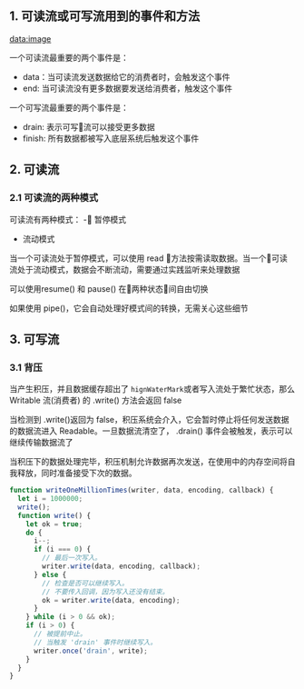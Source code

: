 ## 1. 可读流或可写流用到的事件和方法
[data:image](https://user-gold-cdn.xitu.io/2017/6/14/03e1f627b419676dbb727ab9bc35e77e?imageView2/0/w/1280/h/960/format/webp/ignore-error/1)

一个可读流最重要的两个事件是：
- data：当可读流发送数据给它的消费者时，会触发这个事件
- end: 当可读流没有更多数据要发送给消费者，触发这个事件

一个可写流最重要的两个事件是：
- drain: 表示可写流可以接受更多数据
- finish: 所有数据都被写入底层系统后触发这个事件

## 2. 可读流

### 2.1 可读流的两种模式
可读流有两种模式：
- 暂停模式
- 流动模式

当一个可读流处于暂停模式，可以使用 read 方法按需读取数据。当一个可读流处于流动模式，数据会不断流动，需要通过实践监听来处理数据

可以使用resume() 和 pause() 在两种状态间自由切换

如果使用 pipe()，它会自动处理好模式间的转换，无需关心这些细节

## 3. 可写流

### 3.1 背压

当产生积压，并且数据缓存超出了 `hignWaterMark`或者写入流处于繁忙状态，那么 Writable 流(消费者) 的 .write() 方法会返回 false

当检测到 .write()返回为 false，积压系统会介入，它会暂时停止将任何发送数据的数据流进入 Readable。一旦数据流清空了， .drain() 事件会被触发，表示可以继续传输数据流了

当积压下的数据处理完毕，积压机制允许数据再次发送，在使用中的内存空间将自我释放，同时准备接受下次的数据。
```js
function writeOneMillionTimes(writer, data, encoding, callback) {
  let i = 1000000;
  write();
  function write() {
    let ok = true;
    do {
      i--;
      if (i === 0) {
        // 最后一次写入。
        writer.write(data, encoding, callback);
      } else {
        // 检查是否可以继续写入。 
        // 不要传入回调，因为写入还没有结束。
        ok = writer.write(data, encoding);
      }
    } while (i > 0 && ok);
    if (i > 0) {
      // 被提前中止。
      // 当触发 'drain' 事件时继续写入。
      writer.once('drain', write);
    }
  }
}
```